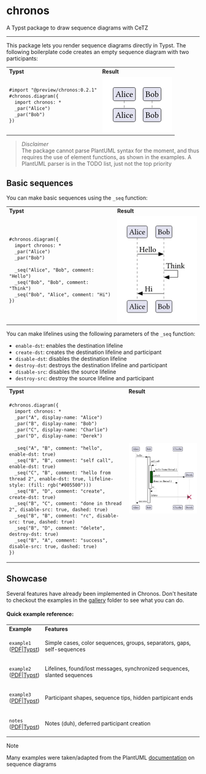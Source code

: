 # chronos

A Typst package to draw sequence diagrams with CeTZ

---

This package lets you render sequence diagrams directly in Typst. The following boilerplate code creates an empty sequence diagram with two participants:

<table>
<tr>
<td><strong>Typst</strong></td>
<td><strong>Result</strong></td>
</tr>
<tr>
<td>

```typst
#import "@preview/chronos:0.2.1"
#chronos.diagram({
  import chronos: *
  _par("Alice")
  _par("Bob")
})
```

</td>
<td><img src="./gallery/readme/boilerplate.png"></td>
</tr>
</table>

> *Disclaimer*\
> The package cannot parse PlantUML syntax for the moment, and thus requires the use of element functions, as shown in the examples.
> A PlantUML parser is in the TODO list, just not the top priority

## Basic sequences

You can make basic sequences using the `_seq` function:

<table>
<tr>
<td><strong>Typst</strong></td>
<td><strong>Result</strong></td>
</tr>
<tr>
<td>

```typst
#chronos.diagram({
  import chronos: *
  _par("Alice")
  _par("Bob")

  _seq("Alice", "Bob", comment: "Hello")
  _seq("Bob", "Bob", comment: "Think")
  _seq("Bob", "Alice", comment: "Hi")
})
```

</td>
<td><img src="./gallery/readme/simple_sequence.png"></td>
</tr>
</table>

You can make lifelines using the following parameters of the `_seq` function:
 - `enable-dst`: enables the destination lifeline
 - `create-dst`: creates the destination lifeline and participant
 - `disable-dst`: disables the destination lifeline
 - `destroy-dst`: destroys the destination lifeline and participant
 - `disable-src`: disables the source lifeline
 - `destroy-src`: destroy the source lifeline and participant

<table>
<tr>
<td><strong>Typst</strong></td>
<td><strong>Result</strong></td>
</tr>
<tr>
<td>

```typst
#chronos.diagram({
  import chronos: *
  _par("A", display-name: "Alice")
  _par("B", display-name: "Bob")
  _par("C", display-name: "Charlie")
  _par("D", display-name: "Derek")

  _seq("A", "B", comment: "hello", enable-dst: true)
  _seq("B", "B", comment: "self call", enable-dst: true)
  _seq("C", "B", comment: "hello from thread 2", enable-dst: true, lifeline-style: (fill: rgb("#005500")))
  _seq("B", "D", comment: "create", create-dst: true)
  _seq("B", "C", comment: "done in thread 2", disable-src: true, dashed: true)
  _seq("B", "B", comment: "rc", disable-src: true, dashed: true)
  _seq("B", "D", comment: "delete", destroy-dst: true)
  _seq("B", "A", comment: "success", disable-src: true, dashed: true)
})
```

</td>
<td><img src="./gallery/readme/lifelines.png"></td>
</tr>
</table>

## Showcase

Several features have already been implemented in Chronos. Don't hesitate to checkout the examples in the [gallery](./gallery) folder to see what you can do. 

#### Quick example reference:
<table>
<tr>
<td><strong>Example</strong></td>
<td><strong>Features</strong></td>
</tr>
<tr>
<td>

`example1` <br>([PDF](./gallery/example1.pdf)|[Typst](./gallery/example1.typ))

</td>
<td>Simple cases, color sequences, groups, separators, gaps, self-sequences</td>
</tr>
<tr>
<td>

`example2` <br>([PDF](./gallery/example2.pdf)|[Typst](./gallery/example2.typ))

</td>
<td>Lifelines, found/lost messages, synchronized sequences, slanted sequences</td>
</tr>
<tr>
<td>

`example3` <br>([PDF](./gallery/example3.pdf)|[Typst](./gallery/example3.typ))

</td>
<td>Participant shapes, sequence tips, hidden partipicant ends</td>
</tr>
<tr>
<td>

`notes` <br>([PDF](./gallery/notes.pdf)|[Typst](./gallery/notes.typ))

</td>
<td>Notes (duh), deferred participant creation</td>
</tr>
</table>

> [!NOTE]
> 
> Many examples were taken/adapted from the PlantUML [documentation](https://plantuml.com/sequence-diagram) on sequence diagrams